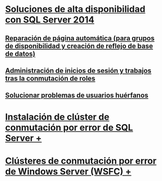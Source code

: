 # [Soluciones de alta disponibilidad con SQL Server 2014](high-availability-solutions-sql-server.md)
## [Reparación de página automática (para grupos de disponibilidad y creación de reflejo de base de datos)](automatic-page-repair-availability-groups-database-mirroring.md)
## [Administración de inicios de sesión y trabajos tras la conmutación de roles](management-of-logins-and-jobs-after-role-switching-sql-server.md)
## [Solucionar problemas de usuarios huérfanos](troubleshoot-orphaned-users-sql-server.md)

# [Instalación de clúster de conmutación por error de SQL Server +](install/sql-server-failover-cluster-installation.md)
# [Clústeres de conmutación por error de Windows Server (WSFC) +](windows/windows-server-failover-clustering-wsfc-with-sql-server.md)

